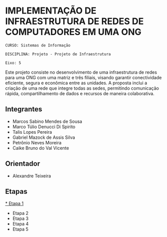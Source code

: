 # IMPLEMENTAÇÃO DE INFRAESTRUTURA DE REDES DE COMPUTADORES EM UMA ONG 

`CURSO: Sistemas de Informação`

`DISCIPLINA: Projeto - Projeto de Infraestrutura`

`Eixo: 5`

Este projeto consiste no desenvolvimento de uma infraestrutura de redes para uma ONG com uma matriz e três filiais, visando garantir conectividade eficiente, segura e econômica entre as unidades. A proposta inclui a criação de uma rede que integre todas as sedes, permitindo comunicação rápida, compartilhamento de dados e recursos de maneira colaborativa.

## Integrantes

* Marcos Sabino Mendes de Sousa 
* Marco Túlio Denucci Di Spirito 
* Talis Lopes Pereira 
* Gabriel Mazock de Assis Silva 
* Petrônio Neves Moreira 
* Caike Bruno do Val Vicente

## Orientador

* Alexandre Teixeira


## Etapas

[* Etapa 1](docs/etapa1)
* Etapa 2
* Etapa 3
* Etapa 4
* Etapa 5

